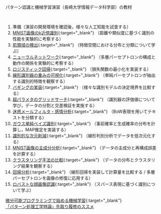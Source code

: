
パターン認識と機械学習演習（長崎大学情報データ科学部）の教材

<br>

1. 準備（演習の開発環境を確認後，様々な人工知能を試食する）
2. [MNIST画像のk近傍識別](https://colab.research.google.com/github/tsakailab/prml/blob/master/ipynb/ex_MNIST_knn_classification.ipynb){:target="_blank"}
（距離や類似度に基づく識別の性能を実験的に考察する）
3. [肌領域の検出](https://colab.research.google.com/github/tsakailab/prml/blob/master/ipynb/ex_color_space_skin_detection.ipynb){:target="_blank"}
（特徴空間における分布と分類について学ぶ）
4. [ニューラルネットワーク](https://colab.research.google.com/github/tsakailab/prml/blob/master/ipynb/ex_Perceptrons.ipynb){:target="_blank"}
（多層パーセプトロンの構成と動作の関係を実験的に考察する）
5. [ロジスティック回帰](https://colab.research.google.com/github/tsakailab/prml/blob/master/ipynb/ex_rnd2d_LogisticRegression.ipynb){:target="_blank"}
（損失関数の最小化を実装する）
6. [線形識別器の重みの可視化](https://colab.research.google.com/github/tsakailab/prml/blob/master/ipynb/ex_MNIST_LogisticRegression.ipynb){:target="_blank"}
（単純パーセプトロンが抽出する識別的特徴を観察する）
7. [バギングの実装](https://colab.research.google.com/github/tsakailab/prml/blob/master/ipynb/ex_Trees_Forests.ipynb){:target="_blank"}
（様々な識別モデルの決定境界を比較する）
8. [超パラメタのグリッドサーチ](https://colab.research.google.com/github/tsakailab/prml/blob/master/ipynb/ex_CrossValidation.ipynb){:target="_blank"}
（識別器の評価値について学び，データの分割と交差検証を実施する）
9. [迷惑メールフィルタ・感情分析](https://colab.research.google.com/github/tsakailab/prml/blob/master/ipynb/ex_BoW_NaiveBayes.ipynb){:target="_blank"}
（BoW表現を用いてテキストを分類する）
10. [ガウス単純ベイズ識別](https://colab.research.google.com/github/tsakailab/prml/blob/master/ipynb/ex_GaussianNaiveBayes.ipynb){:target="_blank"}
（事前確率と生成確率の分布を計算し，MAP推定を実装する）
11. [識別的な次元削減](https://colab.research.google.com/github/tsakailab/prml/blob/master/ipynb/ex_MNIST_LDAembedding.ipynb){:target="_blank"}
（線形判別分析でデータを低次元化する）
12. [MNIST画像の主成分分析](https://colab.research.google.com/github/tsakailab/prml/blob/master/ipynb/ex_MNIST_PCA.ipynb){:target="_blank"}
（データの主成分と再構成誤差を計算する）
13. [クラスタリング手法の比較](https://colab.research.google.com/github/tsakailab/prml/blob/master/ipynb/ex_Clustering.ipynb){:target="_blank"}
（データの分布とクラスタリング結果を観察する）
14. [回帰分析](https://colab.research.google.com/github/tsakailab/prml/blob/master/ipynb/ex_Regression.ipynb){:target="_blank"}
（線形回帰を実装して計算量を比較する / 多層パーセプトロンを画像の修復に応用する）
15. [ロバストな顔画像認識](https://colab.research.google.com/github/tsakailab/prml/blob/master/ipynb/ex_SRC.ipynb){:target="_blank"}
（スパース表現に基づく識別について学ぶ）


[微分可能プログラミングで始める機械学習](https://tsakailab.github.io/DiffProg/){:target="_blank"}  
[「パターン処理工学特論」先取り履修のススメ](https://tsakailab.github.io/alpp/READMEja.html)
